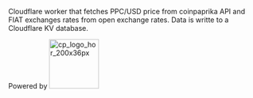 Cloudflare worker that fetches PPC/USD price from coinpaprika API and FIAT exchanges rates from open exchange rates. 
Data is writte to a Cloudflare KV database.

Powered by <a href="https://coinpaprika.com">
<img width="100" alt="cp_logo_hor_200x36px" src="https://user-images.githubusercontent.com/11148913/129355246-43d2d341-0cb4-43f9-90e8-1f20bfce3551.png">
</a>
